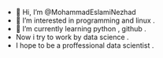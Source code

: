 - 👋 Hi, I’m @MohammadEslamiNezhad
- 👀 I’m interested in programming and linux . 
- 🌱 I’m currently learning python , github .
- Now i try to work by data science .
- I hope to be a proffessional data scientist . 

<!---
MohammadEslamiNezhad/MohammadEslamiNezhad is a ✨ special ✨ repository because its `README.md` (this file) appears on your GitHub profile.
You can click the Preview link to take a look at your changes.
--->
